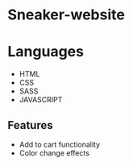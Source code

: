 # Sneaker-website

# Languages
* HTML
* CSS
* SASS
* JAVASCRIPT

## Features
* Add to cart functionality
* Color change effects

